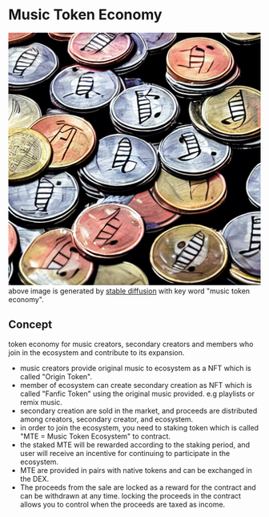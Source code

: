 # Music Token Economy

![mainImg](image.png)  
above image is generated by [stable diffusion](https://github.com/CompVis/stable-diffusion) with key word "music token economy".

## Concept

token economy for music creators, secondary creators and members who join in the ecosystem and contribute to its expansion.

- music creators provide original music to ecosystem as a NFT which is called "Origin Token".
- member of ecosystem can create secondary creation as NFT which is called "Fanfic Token" using the original music provided. e.g playlists or remix music.
- secondary creation are sold in the market, and proceeds are distributed among creators, secondary creator, and ecosystem.
- in order to join the ecosystem, you need to staking token which is called "MTE = Music Token Ecosystem" to contract.
- the staked MTE will be rewarded according to the staking period, and user will receive an incentive for continuing to participate in the ecosystem.
- MTE are provided in pairs with native tokens and can be exchanged in the DEX.
- The proceeds from the sale are locked as a reward for the contract and can be withdrawn at any time. locking the proceeds in the contract allows you to control when the proceeds are taxed as income.
